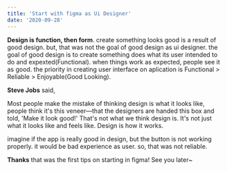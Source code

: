 ```yaml
---
title: 'Start with figma as Ui Designer'
date: '2020-09-28'
---
```


**Design is function, then form**. create something looks good is a result of good design. but, that was not the goal of good design as ui designer. the goal of good design is to create something does what its user intended to do and expexted(Functional).
when things work as expected, people see it as good. the priority in creating user interface on aplication is
Functional > Reliable > Enjoyable(Good Looking).

**Steve Jobs** said,

Most people make the mistake of thinking design is what it looks like, people think it's this veneer—that the designers are handed this box and told, 'Make it look good!' That's not what we think design is. It's not just what it looks like and feels like. Design is how it works.

imagine if the app is really good in design, but the button is not working properly. it would be bad experience as user.
so, that was not reliable.

**Thanks** that was the first tips on starting in figma!
See you later~